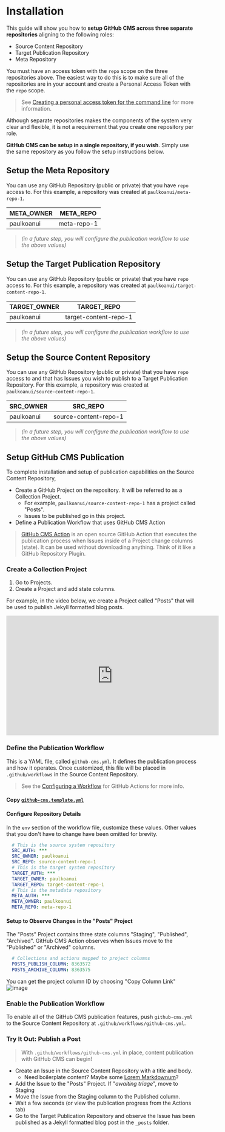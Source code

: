 # Installation
This guide will show you how to **setup GitHub CMS across three separate repositories** aligning to the following roles:
- Source Content Repository
- Target Publication Repository
- Meta Repository

You must have an access token with the `repo` scope on the three repositories above.  The easiest way to do this is to make sure all of the repositories are in your account and create a Personal Access Token with the `repo` scope.

> See [Creating a personal access token for the command line](https://help.github.com/en/github/authenticating-to-github/creating-a-personal-access-token-for-the-command-line) for more information.

Although separate repositories makes the components of the system very clear and flexible, it is not a requirement that you create one repository per role.  

**GitHub CMS can be setup in a single repository, if you wish**.  Simply use the same repository as you follow the setup instructions below.

## Setup the Meta Repository
You can use any GitHub Repository (public or private) that you have `repo` access to. For this example, a repository was created at `paulkoanui/meta-repo-1`.

META_OWNER | META_REPO
-- | --
paulkoanui | meta-repo-1

> _(in a future step, you will configure the publication workflow to use the above values)_

## Setup the Target Publication Repository
You can use any GitHub Repository (public or private) that you have `repo` access to. For this example, a repository was created at `paulkoanui/target-content-repo-1`.

TARGET_OWNER | TARGET_REPO
-- | --
paulkoanui | target-content-repo-1

> _(in a future step, you will configure the publication workflow to use the above values)_

## Setup the Source Content Repository
You can use any GitHub Repository (public or private) that you have `repo` access to and that has Issues you wish to publish to a Target Publication Repository.  For this example, a repository was created at `paulkoanui/source-content-repo-1`.

SRC_OWNER | SRC_REPO
-- | --
paulkoanui | source-content-repo-1

> _(in a future step, you will configure the publication workflow to use the above values)_

## Setup GitHub CMS Publication

To complete installation and setup of publication capabilities on the Source Content Repository,
- Create a GitHub Project on the repository.  It will be referred to as a Collection Project.
  - For example, `paulkoanui/source-content-repo-1` has a project called "Posts".  
  - Issues to be published go in this project.
- Define a Publication Workflow that uses GitHub CMS Action

> [GitHub CMS Action](https://github.com/paulkoanui/github-cms-action) is an open source GitHub Action that executes the publication process when Issues inside of a Project change columns (state).  It can be used without downloading anything.  Think of it like a GitHub Repository Plugin.

### Create a Collection Project

1. Go to Projects.
2. Create a Project and add state columns.  

For example, in the video below, we create a Project called "Posts" that will be used to publish Jekyll formatted blog posts.

<div class="videoWrapper"><iframe width="560" height="315" src="https://www.youtube.com/embed/D0032yM-EYw" frameborder="0" allow="accelerometer; autoplay; encrypted-media; gyroscope; picture-in-picture" allowfullscreen></iframe></div>


### Define the Publication Workflow

This is a YAML file, called `github-cms.yml`.  It defines the publication process and how it operates.  Once customized, this file will be placed in `.github/workflows` in the Source Content Repository.

> See the [Configuring a Workflow](https://help.github.com/en/actions/configuring-and-managing-workflows/configuring-a-workflow) for GitHub Actions for more info.

#### Copy [`github-cms.template.yml`](https://github.com/paulkoanui/github-cms-action/blob/master/workflows/github-cms.template.yml)

#### Configure Repository Details

In the `env` section of the workflow file, customize these values.  Other values that you don't have to change have been omitted for brevity.

```yaml
  # This is the source system repository
  SRC_AUTH: ***
  SRC_OWNER: paulkoanui
  SRC_REPO: source-content-repo-1
  # This is the target system repository
  TARGET_AUTH: ***
  TARGET_OWNER: paulkoanui
  TARGET_REPO: target-content-repo-1
  # This is the metadata repository
  META_AUTH: ***
  META_OWNER: paulkoanui
  META_REPO: meta-repo-1
```

#### Setup to Observe Changes in the "Posts" Project

The "Posts" Project contains three state columns "Staging", "Published", "Archived".  GitHub CMS Action observes when Issues move to the "Published" or "Archived" columns.
```yaml
  # Collections and actions mapped to project columns
  POSTS_PUBLISH_COLUMN: 8363572
  POSTS_ARCHIVE_COLUMN: 8363575
```
You can get the project column ID by choosing "Copy Column Link"
![image](https://user-images.githubusercontent.com/2074485/76920415-d1f8fa80-68a1-11ea-95be-99d34723c534.png)

### Enable the Publication Workflow

To enable all of the GitHub CMS publication features, push `github-cms.yml` to the Source Content Repository at `.github/workflows/github-cms.yml`.

### Try It Out: Publish a Post

> With `.github/workflows/github-cms.yml` in place, content publication with GitHub CMS can begin!

- Create an Issue in the Source Content Repository with a title and body.  
  - Need boilerplate content? Maybe some [Lorem Markdownum](https://jaspervdj.be/lorem-markdownum/)?
- Add the Issue to the "Posts" Project.  If "_awaiting triage_", move to Staging
- Move the Issue from the Staging column to the Published column.
- Wait a few seconds (or view the publication progress from the Actions tab)
- Go to the Target Publication Repository and observe the Issue has been published as a Jekyll formatted blog post in the `_posts` folder.